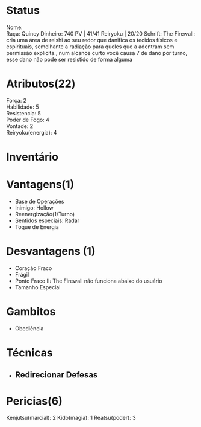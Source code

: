 # Status
Nome:   
Raça: Quincy
Dinheiro: 740
PV |  41/41
Reiryoku | 20/20
Schrift: The Firewall: cria uma área de reishi ao seu redor que danifica os tecidos físicos e espirituais, semelhante a radiação para queles que a adentram sem permissão explicita., num alcance curto você causa 7 de dano por turno, esse dano não pode ser resistido de forma alguma

# Atributos(22)
Força: 2  
Habilidade: 5  
Resistencia: 5   
Poder de Fogo: 4   
Vontade: 2  
Reiryoku(energia): 4  

# Inventário

# Vantagens(1)
- Base de Operações
- Inimigo: Hollow
- Reenergização(1/Turno)
- Sentidos especiais: Radar
- Toque de Energia

# Desvantagens (1)
- Coração Fraco
- Frágil
- Ponto Fraco II: The Firewall não funciona abaixo do usuário
- Tamanho Especial

# Gambitos
- Obediência

# Técnicas
- Redirecionar Defesas
	- 


# Pericias(6)
Kenjutsu(marcial): 2
Kido(magia): 1
Reatsu(poder): 3

